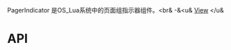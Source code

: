 PagerIndicator 是OS_Lua系统中的页面组指示器组件。<br& -&<u& [View](https://www.showdoc.cc/web/#/oslua?page_id=547028714523632) </u&


# API
<!-- TOC --&
[unselectedColor](#unselectedColor)
[selectedColor](#selectedColor)
[fillColor](#fillColor)
[pageColor](#pageColor)
[currentPageColor](#currentPageColor)
[strokeWidth](#strokeWidth)
[strokeColor](#strokeColor)
[radius](#radius)
[snap](#snap)
[currentPage](#currentPage)
[currentItem](#currentItem)
<!-- /TOC --&

##unselectedColor
| api  |参数   |返回参数   |平台   |备注|
| ------------ | ------------ | ------------ | ------------ |
|   unselectedColor     |  color: Number    |  color    |   -  |   未选中指示器颜色    |

    例:
    PagerIndicator = PagerIndicator()
	PagerIndicator:unselectedColor(0xff00FF)

##selectedColor
| api  |参数   |返回参数   |平台   |备注|
| ------------ | ------------ | ------------ | ------------ |
|  selectedColor      |   color: Number   |   color   |  -   |   选中指示器颜色    |

    例:
    PagerIndicator = PagerIndicator()
	PagerIndicator:selectedColor(0xff00FF)

##fillColor
| api  |参数   |返回参数   |平台   |备注|
| ------------ | ------------ | ------------ | ------------ |
|   fillColor     |   color: Number   |   color   |  Android    |   未选中指示器颜色    |

    例:
    PagerIndicator = PagerIndicator()
	PagerIndicator:fillColor(0xff00FF)

##pageColor
| api  |参数   |返回参数   |平台   |备注|
| ------------ | ------------ | ------------ | ------------ |
|    pageColor    |  color: Number    |   color   |  -   |   未选中指示器颜色    |

    例:
    PagerIndicator = PagerIndicator()
	PagerIndicator:pageColor(0xff00FF)

##currentPageColor
| api  |参数   |返回参数   |平台   |备注|
| ------------ | ------------ | ------------ | ------------ |
|    currentPageColor    |  color: Number    |  color    |   -  |   选中指示器颜色    |

    例:
    PagerIndicator = PagerIndicator()
	PagerIndicator:currentPageColor(0xff00FF)

##strokeWidth
| api  |参数   |返回参数   |平台   |备注|
| ------------ | ------------ | ------------ | ------------ |
|   strokeWidth     |   width: Number   |   width   | Android     |   线条宽度    |

    例:
    PagerIndicator = PagerIndicator()
	PagerIndicator:strokeWidth(2)

##strokeColor
| api  |参数   |返回参数   |平台   |备注|
| ------------ | ------------ | ------------ | ------------ |
|   strokeColor     |   color: Number   |   color   |   Android   |  线条颜色     |

    例:
    PagerIndicator = PagerIndicator()
	PagerIndicator:strokeColor(0xff00FF)

##radius
| api  |参数   |返回参数   |平台   |备注|
| ------------ | ------------ | ------------ | ------------ |
|    radius    |   v: Number   |   v  | Android     |   圆点半径    |

    例:
    PagerIndicator = PagerIndicator()
	PagerIndicator:radius(10)

##snap
| api  |参数   |返回参数   |平台   |备注|
| ------------ | ------------ | ------------ | ------------ |
|  snap      |  v: Boolean    |  v   |  Android    |    是否有点移动动画   |

    例:
    PagerIndicator = PagerIndicator()
	PagerIndicator:snap(ture)

##currentPage
| api  |参数   |返回参数   |平台   |备注|
| ------------ | ------------ | ------------ | ------------ |
|   currentPage     |   v: Number   |  v   |  -   |  设置/获取当前页面     |

    例:
    PagerIndicator = PagerIndicator()
	PagerIndicator:currentPage(2)

##currentItem
| api  |参数   |返回参数   |平台   |备注|
| ------------ | ------------ | ------------ | ------------ |
|    currentItem    |   v: Number   |  v   |   Android   |    设置/获取当前页面   |

    例:
    PagerIndicator = PagerIndicator()
	PagerIndicator:currentItem(2)





